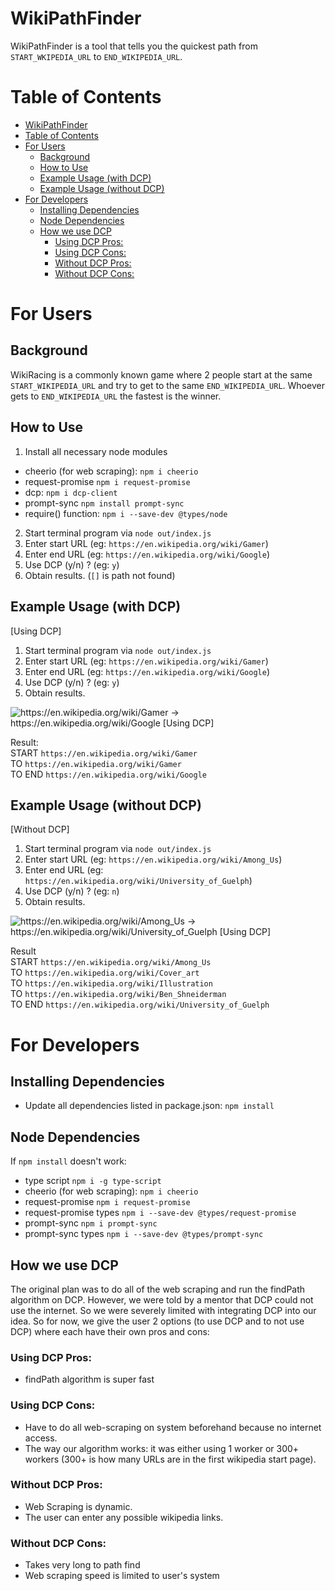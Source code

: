 # WikiPathFinder

WikiPathFinder is a tool that tells you the quickest path from `START_WKIPEDIA_URL` to `END_WIKIPEDIA_URL`.

# Table of Contents

-   [WikiPathFinder](#wikipathfinder)
-   [Table of Contents](#table-of-contents)
-   [For Users](#for-users)
    -   [Background](#background)
    -   [How to Use](#how-to-use)
    -   [Example Usage (with DCP)](#example-usage--with-dcp-)
    -   [Example Usage (without DCP)](#example-usage--without-dcp-)
-   [For Developers](#for-developers)
    -   [Installing Dependencies](#installing-dependencies)
    -   [Node Dependencies](#node-dependencies)
    -   [How we use DCP](#how-we-use-dcp)
        -   [Using DCP Pros:](#using-dcp-pros-)
        -   [Using DCP Cons:](#using-dcp-cons-)
        -   [Without DCP Pros:](#without-dcp-pros-)
        -   [Without DCP Cons:](#without-dcp-cons-)

# For Users

## Background

WikiRacing is a commonly known game where 2 people start at the same `START_WIKIPEDIA_URL` and try to get to the same `END_WIKIPEDIA_URL`. Whoever gets to `END_WIKIPEDIA_URL` the fastest is the winner.

## How to Use

1. Install all necessary node modules
-   cheerio (for web scraping): `npm i cheerio`
-   request-promise `npm i request-promise`
-   dcp: `npm i dcp-client`
-   prompt-sync `npm install prompt-sync`
-   require() function: `npm i --save-dev @types/node`
2. Start terminal program via `node out/index.js`
3. Enter start URL (eg: `https://en.wikipedia.org/wiki/Gamer`)
4. Enter end URL (eg: `https://en.wikipedia.org/wiki/Google`)
5. Use DCP (y/n) ? (eg: `y`)
6. Obtain results. (`[]` is path not found)

## Example Usage (with DCP)

[Using DCP]

1. Start terminal program via `node out/index.js`
2. Enter start URL (eg: `https://en.wikipedia.org/wiki/Gamer`)
3. Enter end URL (eg: `https://en.wikipedia.org/wiki/Google`)
4. Use DCP (y/n) ? (eg: `y`)
5. Obtain results.

![https://en.wikipedia.org/wiki/Gamer -> https://en.wikipedia.org/wiki/Google [Using DCP]](https://i.imgur.com/gON5TDS.png)

Result: \
START `https://en.wikipedia.org/wiki/Gamer` \
TO `https://en.wikipedia.org/wiki/Gamer` \
TO END `https://en.wikipedia.org/wiki/Google`

## Example Usage (without DCP)

[Without DCP]

1. Start terminal program via `node out/index.js`
2. Enter start URL (eg: `https://en.wikipedia.org/wiki/Among_Us`)
3. Enter end URL (eg: `https://en.wikipedia.org/wiki/University_of_Guelph`)
4. Use DCP (y/n) ? (eg: `n`)
5. Obtain results.

![https://en.wikipedia.org/wiki/Among_Us -> https://en.wikipedia.org/wiki/University_of_Guelph [Using DCP]](https://i.imgur.com/KLiZqhK.png)

Result \
START `https://en.wikipedia.org/wiki/Among_Us` \
TO `https://en.wikipedia.org/wiki/Cover_art` \
TO `https://en.wikipedia.org/wiki/Illustration` \
TO `https://en.wikipedia.org/wiki/Ben_Shneiderman` \
TO END `https://en.wikipedia.org/wiki/University_of_Guelph`

# For Developers

## Installing Dependencies

-   Update all dependencies listed in package.json: `npm install`

## Node Dependencies

If `npm install` doesn't work:

-   type script `npm i -g type-script`
-   cheerio (for web scraping): `npm i cheerio`
-   request-promise `npm i request-promise`
-   request-promise types `npm i --save-dev @types/request-promise`
-   prompt-sync `npm i prompt-sync`
-   prompt-sync types `npm i --save-dev @types/prompt-sync`
    <!-- -   require() function: `npm i --save-dev @types/node` -->
    <!-- -   dcp: `npm i dcp-client` -->

## How we use DCP

The original plan was to do all of the web scraping and run the findPath algorithm on DCP. However, we were told by a mentor that DCP could not use the internet. So we were severely limited with integrating DCP into our idea. So for now, we give the user 2 options (to use DCP and to not use DCP) where each have their own pros and cons:

### Using DCP Pros:

-   findPath algorithm is super fast

### Using DCP Cons:

-   Have to do all web-scraping on system beforehand because no internet access.
-   The way our algorithm works: it was either using 1 worker or 300+ workers (300+ is how many URLs are in the first wikipedia start page).

### Without DCP Pros:

-   Web Scraping is dynamic.
-   The user can enter any possible wikipedia links.

### Without DCP Cons:

-   Takes very long to path find
-   Web scraping speed is limited to user's system
